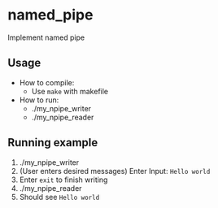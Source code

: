 # named_pipe
Implement named pipe

## Usage
* How to compile:  
  - Use `make` with makefile
* How to run:  
  - ./my_npipe_writer
  - ./my_npipe_reader
  
## Running example
1. ./my_npipe_writer
2. (User enters desired messages) Enter Input: `Hello world`
3. Enter `exit` to finish writing
4. ./my_npipe_reader
5. Should see `Hello world`

